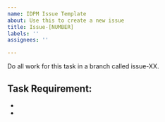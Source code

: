 ```yaml
---
name: IDPM Issue Template
about: Use this to create a new issue
title: Issue-[NUMBER]
labels: ''
assignees: ''

---
```


Do all work for this task in a branch called issue-XX.

Task Requirement:
- 
- 
-

